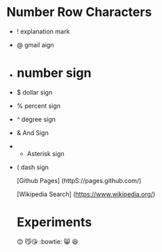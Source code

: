 # Number Row Characters

- ! explanation mark

- @ gmail aign

- # number sign

- $ dollar sign

- % percent sign

- ^ degree sign

- & And Sign

- * Asterisk sign
 
- ( dash sign

  [Github Pages] (httpS://pages.github.com/)

  [Wikipedia Search] (https://www.wikipedia.org/)

  # Experiments

  :blush: :smirk_cat::kissing_heart: :bowtie: :smile_cat: :laughing:
